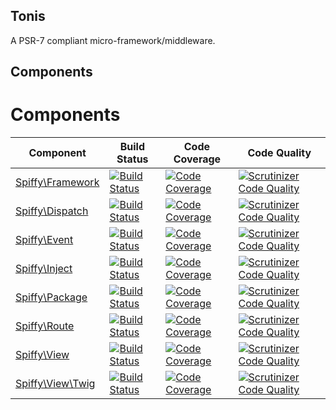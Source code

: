 Tonis
-----

A PSR-7 compliant micro-framework/middleware.

Components
----------

# Components

| Component                                                        | Build Status                                                                                                                           | Code Coverage                                                                                                                                                                                      | Code Quality                                                                                                                                                                                                       |
| ---------------------------------------------------------------- | -------------------------------------------------------------------------------------------------------------------------------------- | -------------------------------------------------------------------------------------------------------------------------------------------------------------------------------------------------- | ------------------------------------------------------------------------------------------------------------------------------------------------------------------------------------------------------------------ |
| [Spiffy\Framework](https://github.com/spiffyjr/spiffy-framework) | [![Build Status](https://travis-ci.org/spiffyjr/spiffy-framework.svg)](https://travis-ci.org/spiffyjr/spiffy-framework)                | [![Code Coverage](https://scrutinizer-ci.com/g/spiffyjr/spiffy-framework/badges/coverage.png?b=develop)](https://scrutinizer-ci.com/g/spiffyjr/spiffy-framework/?branch=develop)                   | [![Scrutinizer Code Quality](https://scrutinizer-ci.com/g/spiffyjr/spiffy-framework/badges/quality-score.png?b=develop)](https://scrutinizer-ci.com/g/spiffyjr/spiffy-framework/?branch=develop)                   |
| [Spiffy\Dispatch](https://github.com/spiffyjr/spiffy-dispatch)   | [![Build Status](https://travis-ci.org/spiffyjr/spiffy-dispatch.svg)](https://travis-ci.org/spiffyjr/spiffy-dispatch)                  | [![Code Coverage](https://scrutinizer-ci.com/g/spiffyjr/spiffy-dispatch/badges/coverage.png?s=3f606f26f25597e7e41b36a35f23810754f8e34d)](https://scrutinizer-ci.com/g/spiffyjr/spiffy-dispatch/)   | [![Scrutinizer Code Quality](https://scrutinizer-ci.com/g/spiffyjr/spiffy-dispatch/badges/quality-score.png?s=f12c6af7ffc9a2d6da6ddec32c2953f3685c7fc7)](https://scrutinizer-ci.com/g/spiffyjr/spiffy-dispatch/)   |
| [Spiffy\Event](https://github.com/spiffyjr/spiffy-event)         | [![Build Status](https://travis-ci.org/spiffyjr/spiffy-event.svg)](https://travis-ci.org/spiffyjr/spiffy-event)                        | [![Code Coverage](https://scrutinizer-ci.com/g/spiffyjr/spiffy-event/badges/coverage.png?s=271d4c5ee861f409fc110379e9bee04f333cadea)](https://scrutinizer-ci.com/g/spiffyjr/spiffy-event/)         | [![Scrutinizer Code Quality](https://scrutinizer-ci.com/g/spiffyjr/spiffy-event/badges/quality-score.png?s=279062fbeb70ce48056990eb05d886db49d13c3d)](https://scrutinizer-ci.com/g/spiffyjr/spiffy-event/)         |
| [Spiffy\Inject](https://github.com/spiffyjr/spiffy-inject)       | [![Build Status](https://travis-ci.org/spiffyjr/spiffy-inject.svg)](https://travis-ci.org/spiffyjr/spiffy-inject)                      | [![Code Coverage](https://scrutinizer-ci.com/g/spiffyjr/spiffy-inject/badges/coverage.png?s=dfad664d97975d1d7a65b8b24506cda9769e44f9)](https://scrutinizer-ci.com/g/spiffyjr/spiffy-inject/)       | [![Scrutinizer Code Quality](https://scrutinizer-ci.com/g/spiffyjr/spiffy-inject/badges/quality-score.png?s=d85152028d13ee4af9482d457f1e6b06f3d0b348)](https://scrutinizer-ci.com/g/spiffyjr/spiffy-inject/)       |
| [Spiffy\Package](https://github.com/spiffyjr/spiffy-package)     | [![Build Status](https://travis-ci.org/spiffyjr/spiffy-package.svg)](https://travis-ci.org/spiffyjr/spiffy-package)                    | [![Code Coverage](https://scrutinizer-ci.com/g/spiffyjr/spiffy-package/badges/coverage.png?s=e3d80c9767c0d5c9cc049e52a4c12b0e0bb29f1d)](https://scrutinizer-ci.com/g/spiffyjr/spiffy-package/)     | [![Scrutinizer Code Quality](https://scrutinizer-ci.com/g/spiffyjr/spiffy-package/badges/quality-score.png?s=e454ad99c82766505cdc8097ec159b56ae9bba20)](https://scrutinizer-ci.com/g/spiffyjr/spiffy-package/)     | 
| [Spiffy\Route](https://github.com/spiffyjr/spiffy-route)         | [![Build Status](https://travis-ci.org/spiffyjr/spiffy-route.svg)](https://travis-ci.org/spiffyjr/spiffy-route)                        | [![Code Coverage](https://scrutinizer-ci.com/g/spiffyjr/spiffy-route/badges/coverage.png?s=1b7dca9d06b1fd7329a6bf9c10fefa552d4be863)](https://scrutinizer-ci.com/g/spiffyjr/spiffy-route/)         | [![Scrutinizer Code Quality](https://scrutinizer-ci.com/g/spiffyjr/spiffy-route/badges/quality-score.png?s=b3a343fc3a2b1ea7fd244499e29ec28d71693fa2)](https://scrutinizer-ci.com/g/spiffyjr/spiffy-route/)         |
| [Spiffy\View](https://github.com/spiffyjr/spiffy-view)           | [![Build Status](https://travis-ci.org/spiffyjr/spiffy-view.svg)](https://travis-ci.org/spiffyjr/spiffy-view)                          | [![Code Coverage](https://scrutinizer-ci.com/g/spiffyjr/spiffy-view/badges/coverage.png?s=5a0966e90f85807fc76ba149b9e881a871295546)](https://scrutinizer-ci.com/g/spiffyjr/spiffy-view/)           | [![Scrutinizer Code Quality](https://scrutinizer-ci.com/g/spiffyjr/spiffy-view/badges/quality-score.png?s=74de33de047696def99ed8599d6461c8325f5a74)](https://scrutinizer-ci.com/g/spiffyjr/spiffy-view/)           |
| [Spiffy\View\Twig](https://github.com/spiffyjr/spiffy-view-twig) | [![Build Status](https://travis-ci.org/spiffyjr/spiffy-view-twig.svg?branch=develop)](https://travis-ci.org/spiffyjr/spiffy-view-twig) | [![Code Coverage](https://scrutinizer-ci.com/g/spiffyjr/spiffy-view-twig/badges/coverage.png?s=5d40de19125e65e0dec3654f614c680b21c15026)](https://scrutinizer-ci.com/g/spiffyjr/spiffy-view-twig/) | [![Scrutinizer Code Quality](https://scrutinizer-ci.com/g/spiffyjr/spiffy-view-twig/badges/quality-score.png?s=1e3ac2ba7e5a1ab697fe48ca7650e02c96c46a33)](https://scrutinizer-ci.com/g/spiffyjr/spiffy-view-twig/) | 
